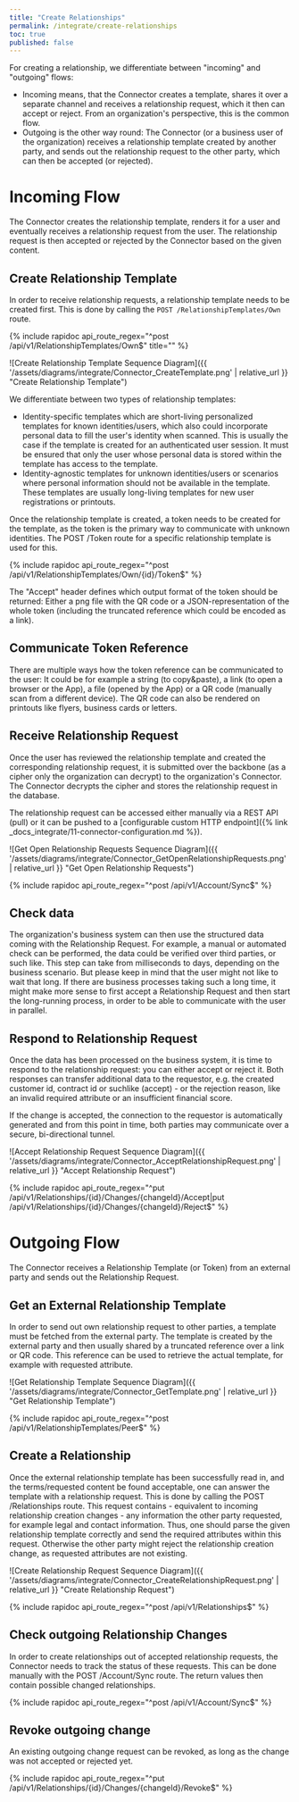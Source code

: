 ```yaml
---
title: "Create Relationships"
permalink: /integrate/create-relationships
toc: true
published: false
---
```


For creating a relationship, we differentiate between "incoming" and "outgoing" flows:

-   Incoming means, that the Connector creates a template, shares it over a separate channel and receives a relationship request, which it then can accept or reject. From an organization's perspective, this is the common flow.
-   Outgoing is the other way round: The Connector (or a business user of the organization) receives a relationship template created by another party, and sends out the relationship request to the other party, which can then be accepted (or rejected).

# Incoming Flow

The Connector creates the relationship template, renders it for a user and eventually receives a relationship request from the user. The relationship request is then accepted or rejected by the Connector based on the given content.

## Create Relationship Template

In order to receive relationship requests, a relationship template needs to be created first. This is done by calling the `POST /RelationshipTemplates/Own` route.

{% include rapidoc api_route_regex="^post /api/v1/RelationshipTemplates/Own$" title="" %}

![Create Relationship Template Sequence Diagram]({{ '/assets/diagrams/integrate/Connector_CreateTemplate.png' | relative_url }} "Create Relationship Template")

We differentiate between two types of relationship templates:

-   Identity-specific templates which are short-living personalized templates for known identities/users, which also could incorporate personal data to fill the user's identity when scanned. This is usually the case if the template is created for an authenticated user session. It must be ensured that only the user whose personal data is stored within the template has access to the template.
-   Identity-agnostic templates for unknown identities/users or scenarios where personal information should not be available in the template. These templates are usually long-living templates for new user registrations or printouts.

Once the relationship template is created, a token needs to be created for the template, as the token is the primary way to communicate with unknown identities. The POST /Token route for a specific relationship template is used for this.

{% include rapidoc api_route_regex="^post /api/v1/RelationshipTemplates/Own/{id}/Token$" %}

The "Accept" header defines which output format of the token should be returned: Either a png file with the QR code or a JSON-representation of the whole token (including the truncated reference which could be encoded as a link).

## Communicate Token Reference

There are multiple ways how the token reference can be communicated to the user: It could be for example a string (to copy&paste), a link (to open a browser or the App), a file (opened by the App) or a QR code (manually scan from a different device). The QR code can also be rendered on printouts like flyers, business cards or letters.

## Receive Relationship Request

Once the user has reviewed the relationship template and created the corresponding relationship request, it is submitted over the backbone (as a cipher only the organization can decrypt) to the organization's Connector. The Connector decrypts the cipher and stores the relationship request in the database.

The relationship request can be accessed either manually via a REST API (pull) or it can be pushed to a [configurable custom HTTP endpoint]({% link _docs_integrate/11-connector-configuration.md %}).

![Get Open Relationship Requests Sequence Diagram]({{ '/assets/diagrams/integrate/Connector_GetOpenRelationshipRequests.png' | relative_url }} "Get Open Relationship Requests")

{% include rapidoc api_route_regex="^post /api/v1/Account/Sync$" %}

## Check data

The organization's business system can then use the structured data coming with the Relationship Request. For example, a manual or automated check can be performed, the data could be verified over third parties, or such like. This step can take from milliseconds to days, depending on the business scenario.
But please keep in mind that the user might not like to wait that long. If there are business processes taking such a long time, it might make more sense to first accept a Relationship Request and then start the long-running process, in order to be able to communicate with the user in parallel.

## Respond to Relationship Request

Once the data has been processed on the business system, it is time to respond to the relationship request: you can either accept or reject it. Both responses can transfer additional data to the requestor, e.g. the created customer id, contract id or suchlike (accept) - or the rejection reason, like an invalid required attribute or an insufficient financial score.

If the change is accepted, the connection to the requestor is automatically generated and from this point in time, both parties may communicate over a secure, bi-directional tunnel.

![Accept Relationship Request Sequence Diagram]({{ '/assets/diagrams/integrate/Connector_AcceptRelationshipRequest.png' | relative_url }} "Accept Relationship Request")

{% include rapidoc api_route_regex="^put /api/v1/Relationships/{id}/Changes/{changeId}/Accept|put /api/v1/Relationships/{id}/Changes/{changeId}/Reject$" %}

# Outgoing Flow

The Connector receives a Relationship Template (or Token) from an external party and sends out the Relationship Request.

## Get an External Relationship Template

In order to send out own relationship request to other parties, a template must be fetched from the external party. The template is created by the external party and then usually shared by a truncated reference over a link or QR code. This reference can be used to retrieve the actual template, for example with requested attribute.

![Get Relationship Template Sequence Diagram]({{ '/assets/diagrams/integrate/Connector_GetTemplate.png' | relative_url }} "Get Relationship Template")

{% include rapidoc api_route_regex="^post /api/v1/RelationshipTemplates/Peer$" %}

## Create a Relationship

Once the external relationship template has been successfully read in, and the terms/requested content be found acceptable, one can answer the template with a relationship request. This is done by calling the POST /Relationships route.
This request contains - equivalent to incoming relationship creation changes - any information the other party requested, for example legal and contact information. Thus, one should parse the given relationship template correctly and send the required attributes within this request. Otherwise the other party might reject the relationship creation change, as requested attributes are not existing.

![Create Relationship Request Sequence Diagram]({{ '/assets/diagrams/integrate/Connector_CreateRelationshipRequest.png' | relative_url }} "Create Relationship Request")

{% include rapidoc api_route_regex="^post /api/v1/Relationships$" %}

## Check outgoing Relationship Changes

In order to create relationships out of accepted relationship requests, the Connector needs to track the status of these requests. This can be done manually with the POST /Account/Sync route. The return values then contain possible changed relationships.

{% include rapidoc api_route_regex="^post /api/v1/Account/Sync$" %}

## Revoke outgoing change

An existing outgoing change request can be revoked, as long as the change was not accepted or rejected yet.

{% include rapidoc api_route_regex="^put /api/v1/Relationships/{id}/Changes/{changeId}/Revoke$" %}
